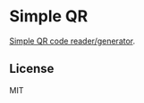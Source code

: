 # Simple QR
[Simple QR code reader/generator](https://marmooo.github.io/simpe-QR/).

## License
MIT

